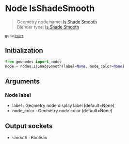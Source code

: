 
# Node IsShadeSmooth

> Geometry node name: [Is Shade Smooth](https://docs.blender.org/manual/en/latest/modeling/geometry_nodes/mesh/is_shade_smooth.html)<br>
  Blender type: [Is Shade Smooth](https://docs.blender.org/api/current/bpy.types.GeometryNodeInputShadeSmooth.html)
  
<sub>go to [index](/docs/index.md)</sub>

## Initialization

```python
from geonodes import nodes
node = nodes.IsShadeSmooth(label=None, node_color=None)
```



## Arguments


### Node label

- label : Geometry node display label (default=None)
- node_color : Geometry node color (default=None)

## Output sockets

- smooth : Boolean
